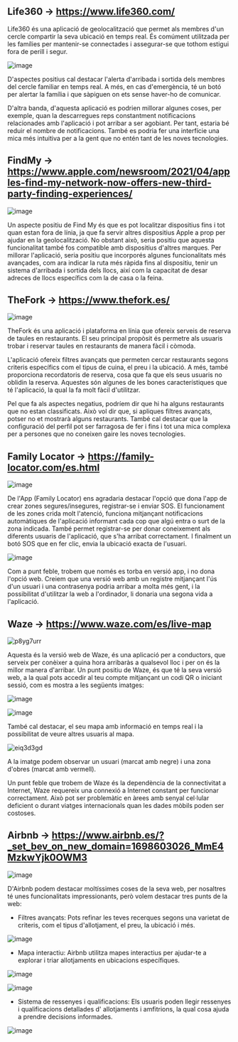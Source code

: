 ## Life360 -> https://www.life360.com/

Life360 és una aplicació de geolocalització que permet als membres d'un cercle compartir la seva ubicació en temps real. És comúment utilitzada per les famílies per mantenir-se connectades i assegurar-se que tothom estigui fora de perill i segur.

![image](https://github.com/pepbote/daw-bio2/assets/144775358/35093882-0b86-4294-bacd-5290724eed7c)

D'aspectes positius cal destacar l'alerta d'arribada i sortida dels membres del cercle familiar en temps real. A més, en cas d'emergència, té un botó per alertar la família i que sàpiguen on ets sense haver-ho de comunicar.

D'altra banda, d'aquesta aplicació es podrien millorar algunes coses, per exemple, quan la descarregues reps constantment notificacions relacionades amb l'aplicació i pot arribar a ser agobiant. Per tant, estaria bé reduir el nombre de notificacions. També es podria fer una interfície una mica més intuitiva per a la gent que no entén tant de les noves tecnologies.

## FindMy -> https://www.apple.com/newsroom/2021/04/apples-find-my-network-now-offers-new-third-party-finding-experiences/

![image](https://github.com/pepbote/daw-bio2/assets/144775358/fe225534-8bc9-4714-a155-432f1f8acb53)

Un aspecte positiu de Find My és que es pot localitzar dispositius fins i tot quan estan fora de línia, ja que fa servir altres dispositius Apple a prop per ajudar en la geolocalització. No obstant això, seria positiu que aquesta funcionalitat també fos compatible amb dispositius d'altres marques. 
Per millorar l'aplicació, seria positiu que incorporés algunes funcionalitats més avançades, com ara indicar la ruta més ràpida fins al dispositiu, tenir un sistema d'arribada i sortida dels llocs, així com la capacitat de desar adreces de llocs específics com la de casa o la feina.

## TheFork -> https://www.thefork.es/

![image](https://github.com/pepbote/daw-bio2/assets/144775358/00cbf412-5b4c-459e-97c0-12a64c7d7cd4)

TheFork és una aplicació i plataforma en línia que ofereix serveis de reserva de taules en restaurants. El seu principal propòsit és permetre als usuaris trobar i reservar taules en restaurants de manera fàcil i còmoda. 

L'aplicació ofereix filtres avançats que permeten cercar restaurants segons criteris específics com el tipus de cuina, el preu i la ubicació. A més, també proporciona recordatoris de reserva, cosa que fa que els seus usuaris no oblidin la reserva. Aquestes són algunes de les bones característiques que té l'aplicació, la qual la fa molt fàcil d'utilitzar.

Pel que fa als aspectes negatius, podríem dir que hi ha alguns restaurants que no estan classificats. Això vol dir que, si apliques filtres avançats, potser no et mostrarà alguns restaurants. També cal destacar que la configuració del perfil pot ser farragosa de fer i fins i tot una mica complexa per a persones que no coneixen gaire les noves tecnologies.

## Family Locator -> https://family-locator.com/es.html

![image](https://github.com/pepbote/daw-bio2/assets/144775859/30ba00b0-1baf-4cdc-a51e-977015fd463f)

De l'App (Family Locator) ens agradaria destacar l'opció que dona l'app de crear zones segures/insegures, registrar-se i enviar SOS. El funcionament de les zones crida molt l'atenció, funciona mitjançant notificacions automàtiques de l'aplicació informant cada cop que algú entra o surt de la zona indicada. També permet registrar-se per donar coneixement als diferents usuaris de l'aplicació, que s'ha arribat correctament. I finalment un botó SOS que en fer clic, envia la ubicació exacta de l'usuari.


![image](https://github.com/pepbote/daw-bio2/assets/144775859/0f530fdd-3c1e-4eb9-a247-93aed0f683e8)

Com a punt feble, trobem que només es torba en versió app, i no dona l'opció web. Creiem que una versió web amb un registre mitjançant l'ús d'un usuari i una contrasenya podria arribar a molta més gent, i la possibilitat d'utilitzar la web a l'ordinador, li  donaria una segona vida a l'aplicació.


## Waze -> https://www.waze.com/es/live-map

![p8yg7urr](https://github.com/pepbote/daw-bio2/assets/144775859/2b43de8b-5cf3-46d0-b6ab-02219e522efe)

Aquesta és la versió web de Waze, és una aplicació per a conductors, que serveix per conèixer a quina hora arribaràs a qualsevol lloc i per on és la millor manera d'arribar. Un punt positiu de Waze, és que té la seva versió web, a la qual pots accedir al teu compte mitjançant un codi QR o iniciant sessió, com es mostra a les següents imatges:

![image](https://github.com/pepbote/daw-bio2/assets/144775859/ed761a7a-e0ac-4ca8-9d97-f77e44371bd5)

![image](https://github.com/pepbote/daw-bio2/assets/144775859/7c7331e5-1559-46db-af3a-6b5b0c9a39c3)

També cal destacar, el seu mapa amb informació en temps real i la possibilitat de veure altres usuaris al mapa. 

![eiq3d3gd](https://github.com/pepbote/daw-bio2/assets/144775859/417ecdc1-14b6-436d-b14d-0e37e187e7c5)

A la imatge podem observar un usuari (marcat amb negre) i una zona d'obres (marcat amb vermell).

Un punt feble que trobem de Waze és la dependència de la connectivitat a Internet, Waze requereix una connexió a Internet constant per funcionar correctament. Això pot ser problemàtic en àrees amb senyal cel·lular deficient o durant viatges internacionals quan  les dades mòbils poden ser costoses.

## Airbnb -> https://www.airbnb.es/?_set_bev_on_new_domain=1698603026_MmE4MzkwYjk0OWM3

![image](https://github.com/pepbote/daw-bio2/assets/144775859/6ccc1709-d31c-4797-aa99-01fa20e2acd5)

D'Airbnb podem destacar moltíssimes coses de la seva web, per nosaltres té unes funcionalitats impressionants, però volem destacar tres punts de la web:
- Filtres avançats: Pots refinar les teves recerques segons una varietat de criteris, com el tipus d'allotjament, el preu, la ubicació i més.

![image](https://github.com/pepbote/daw-bio2/assets/144775859/3bdfc881-0635-4402-be24-11d8e019b9f9)

- Mapa interactiu: Airbnb utilitza mapes interactius per ajudar-te a explorar i triar allotjaments en ubicacions específiques.

![image](https://github.com/pepbote/daw-bio2/assets/144775859/ff8eb77d-c702-42aa-994f-00b6cdc3b771)

![image](https://github.com/pepbote/daw-bio2/assets/144775859/3714fd44-ca48-42c7-bb6a-59df64b6bb10)

- Sistema de ressenyes i qualificacions: Els usuaris poden llegir ressenyes i qualificacions detallades d' allotjaments i amfitrions, la qual cosa ajuda a prendre decisions informades.

![image](https://github.com/pepbote/daw-bio2/assets/144775859/77fd4159-c69f-40aa-a55e-1da37240f0f0)



